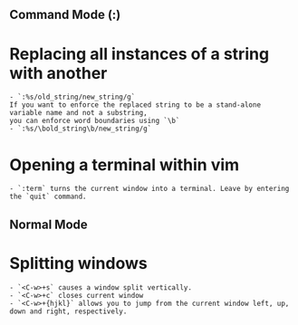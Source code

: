 ## Command Mode (:)
# Replacing all instances of a string with another
    - `:%s/old_string/new_string/g`
    If you want to enforce the replaced string to be a stand-alone variable name and not a substring, 
    you can enforce word boundaries using `\b`
    - `:%s/\bold_string\b/new_string/g` 
# Opening a terminal within vim
    - `:term` turns the current window into a terminal. Leave by entering the `quit` command.
    
## Normal Mode
# Splitting windows
    - `<C-w>+s` causes a window split vertically.
    - `<C-w>+c` closes current window
    - `<C-w>+{hjkl}` allows you to jump from the current window left, up, down and right, respectively.


